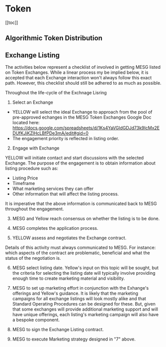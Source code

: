 # Token

[[toc]]

## Algorithmic Token Distribution

## Exchange Listing
The activities below represent a checklist of involved in getting MESG listed on Token Exchanges.
While a linear process my be implied below, it is accepted that each Exchange interaction won't always follow this exact path. However, this checklist should still be adhered to as much as possible.

Throughout the life-cycle of the Exchnage Lisring 

1. Select an Exchange

* YELLOW will select the ideal Exchange to approach from the pool of pre-approved echanges in the MESG Token Exchanges Google Doc located here: https://docs.google.com/spreadsheets/d/1Ks4YaVGldGDJd73k9IcMx2EDUfKJiKZlHcLBfPDe3mA/edit#gid=0
* The engagement priority is reflected in listing order.

2. Engage with Exchange

YELLOW will initiate contact and start discussions with the selected Exchange. The purpose of the engagement is to obtain information about listing procedure such as: 

* Listing Price
* Timeframe
* What marketing services they can offer
* Other information that will affect the listing process.

It is imperative that the above information is communicated back to MESG throughout the engagement.

3. MESG and Yellow reach consensus on whether the listing is to be done.

4. MESG completes the application process.

5. YELLOW assess and negotiates the Exchange contract. 

Details of this activity must always communicated to MESG. For instance: which aspects of the contract are problematic, beneficial and what the status of the negotiation is. 

6. MESG select listing date.
Yellow's input on this topic will be sought, but the criteria for selecting the listing date will typically involve providing enough time to create marketing material and visibility.

7. MESG to set up marketing effort in conjunction with the Exhange's offerings and Yellow's guidance. It is likely that the marketing campaigns for all exchange listings will look mostly alike and that Standard Operating Procedures can be designed for these. But, given that some exchanges will provide additional marketing support and will have unique offerings, each listing's marketing campaign will also have a bespoke component.

8. MESG to sign the Exchange Listing contract.

9. MESG to execute Marketing strategy designed in "7" above.
